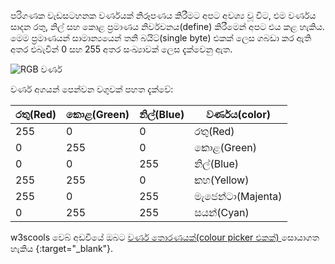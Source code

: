 පරිගණක වැඩසටහනක වර්ණයක් නිරූපණය කිරීමට අපට අවශ්‍ය වූ විට, එම වර්ණය සාදන රතු, නිල් සහ කොළ ප්‍රමාණය නිර්වචනය(define) කිරීමෙන් අපට එය කළ හැකිය. මෙම ප්‍රමාණයන් සාමාන්‍යයෙන් තනි බයිට්(single byte) එකක් ලෙස ගබඩා කර ඇති අතර එබැවින් 0 සහ 255 අතර සංඛ්‍යාවක් ලෙස දැක්වෙනු ඇත.

![RGB වර්ණ](images/RGB.gif)

වර්ණ අගයන් පෙන්වන වගුවක් පහත දැක්වේ:

| රතු(Red) | කොළ(Green) | නිල්(Blue) | වර්ණය(color)      |
| -------- | ---------- | ---------- | ----------------- |
| 255      | 0          | 0          | රතු(Red)          |
| 0        | 255        | 0          | කොළ(Green)        |
| 0        | 0          | 255        | නිල්(Blue)        |
| 255      | 255        | 0          | කහ(Yellow)        |
| 255      | 0          | 255        | මැජෙන්ටා(Majenta) |
| 0        | 255        | 255        | සයන්(Cyan)        |

w3scools වෙබ් අඩවියේ ඔබට [ වර්ණ තොරණයක්(colour picker එකක්) ](https://www.w3schools.com/colors/colors_rgb.asp) සොයාගත හැකිය {:target="_blank"}.